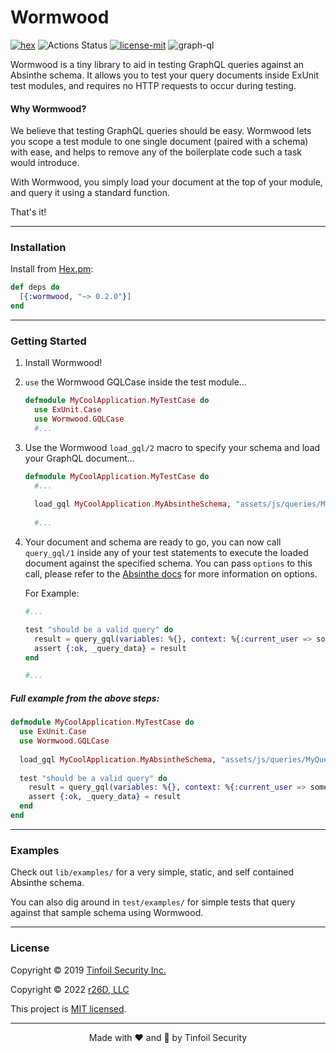 # Wormwood

[![hex](https://img.shields.io/hexpm/v/wormwood.svg)](https://hex.pm/packages/wormwood)
![Actions Status](https://github.com/tinfoil/wormwood/workflows/Elixir%20CI/badge.svg)
[![license-mit](https://img.shields.io/badge/license-MIT-blue)](https://github.com/tinfoil/wormwood/blob/master/LICENSE)
![graph-ql](https://img.shields.io/badge/%E2%99%A5-graphql-ff69b4)

Wormwood is a tiny library to aid in testing GraphQL queries against an Absinthe schema. It allows you to test your query documents inside ExUnit test modules, and requires no HTTP requests to occur during testing.

#### Why Wormwood?

We believe that testing GraphQL queries should be easy. Wormwood lets you scope a test module to one single document (paired with a schema) with ease, and helps to remove any of the boilerplate code such a task would introduce.

With Wormwood, you simply load your document at the top of your module, and query it using a standard function. 

That's it!

----------

### Installation

Install from [Hex.pm](https://hex.pm/packages/wormwood):

```elixir
def deps do
  [{:wormwood, "~> 0.2.0"}]
end
```

----------

### Getting Started

1. Install Wormwood!
2. `use` the Wormwood GQLCase inside the test module...

	```elixir
	defmodule MyCoolApplication.MyTestCase do
	  use ExUnit.Case
	  use Wormwood.GQLCase
	  #...
	```	
3. Use the Wormwood `load_gql/2` macro to specify your schema and load your GraphQL document...

	```elixir
   defmodule MyCoolApplication.MyTestCase do
	  #...
	  
	  load_gql MyCoolApplication.MyAbsintheSchema, "assets/js/queries/MyQuery.gql"
	  
	  #...
	```

4. Your document and schema are ready to go, you can now call `query_gql/1` inside any of your test statements to execute the loaded document against the specified schema. You can pass `options` to this call, please refer to the [Absinthe docs](https://hexdocs.pm/absinthe/Absinthe.html#run/3-options) for more information on options.

	For Example:
	
	```elixir
	#...
	
	test "should be a valid query" do
	  result = query_gql(variables: %{}, context: %{:current_user => some_user})
	  assert {:ok, _query_data} = result
	end
	
	#...
	```


##### Full example from the above steps:

```elixir
defmodule MyCoolApplication.MyTestCase do
  use ExUnit.Case
  use Wormwood.GQLCase
	  
  load_gql MyCoolApplication.MyAbsintheSchema, "assets/js/queries/MyQuery.gql" 
	  
  test "should be a valid query" do
    result = query_gql(variables: %{}, context: %{:current_user => some_user})
    assert {:ok, _query_data} = result
  end
end
```

----------

### Examples

Check out `lib/examples/` for a very simple, static, and self contained Absinthe schema. 

You can also dig around in `test/examples/` for simple tests that query against that sample schema using Wormwood.

----------

### License

Copyright © 2019 [Tinfoil Security Inc.](https://www.tinfoilsecurity.com/go/opensource)

Copyright © 2022 [r26D, LLC](https://www.r26d.com)


This project is [MIT licensed](https://github.com/tinfoil/wormwood/blob/master/LICENSE).

----------

<p align="center">
	Made with ❤️ and 🔐 by Tinfoil Security
</p>
